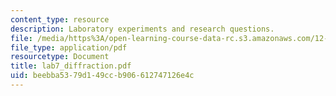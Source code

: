 ```yaml
---
content_type: resource
description: Laboratory experiments and research questions.
file: /media/https%3A/open-learning-course-data-rc.s3.amazonaws.com/12-108-structure-of-earth-materials-fall-2004/beebba5379d149ccb906612747126e4c_lab7_diffraction.pdf
file_type: application/pdf
resourcetype: Document
title: lab7_diffraction.pdf
uid: beebba53-79d1-49cc-b906-612747126e4c
---
```

